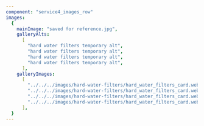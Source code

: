```yaml
---
component: "service4_images_row"
images:
  {
    mainImage: "saved for reference.jpg",
    galleryAlts:
      [
        "hard water filters temporary alt",
        "hard water filters temporary alt",
        "hard water filters temporary alt",
        "hard water filters temporary alt",
      ],
    galleryImages:
      [
        "../../../images/hard-water-filters/hard_water_filters_card.webp",
        "../../../images/hard-water-filters/hard_water_filters_card.webp",
        "../../../images/hard-water-filters/hard_water_filters_card.webp",
        "../../../images/hard-water-filters/hard_water_filters_card.webp",
      ],
  }
---
```

